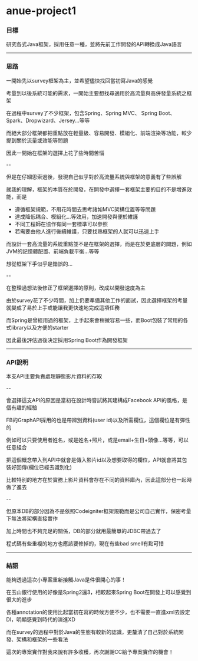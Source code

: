 anue-project1
====

### 目標

研究各式Java框架，採用任意一種，並將先前工作開發的API轉換成Java語言

-----

### 思路

一開始先以survey框架為主，並希望儘快找回當初寫Java的感覺

考量到以後系統可能的需求，一開始主要想找尋適用於高流量與高併發量系統之框架

在過程中survey了不少框架，包含Spring、Spring MVC、 Spring Boot、Spark、Dropwizard、Jersey...等等

而絕大部分框架都把重點放在輕量級、容易開發、模組化、前端渲染等功能，較少提到關於流量或效能等問題

因此一開始在框架的選擇上花了些時間苦惱

--

但是在仔細思索過後，發現自己似乎對於高流量系統與框架的意義有了些誤解

就我的理解，框架的本質在於開發，在開發中選擇一套框架主要的目的不是增進效能，而是

+ 遵循框架規範，不用花時間去思考諸如MVC架構位置等等問題
+ 達成降低耦合、模組化...等效用，加速開發與便於維護
+ 不同工程師在協作有同一套標準可以參照
+ 若需要由他人進行後續維護，只要找熟框架的人就可以迅速上手

而設計一套高流量的系統重點並不是在框架的選擇，而是在於更底層的問題，例如JVM的記憶體配置、前端負載平衡...等等

想從框架下手似乎是錯誤的...

--

在整理過想法後修正了框架選擇的原則，改成以開發速度為主

由於survey花了不少時間，加上仍要準備其他工作的面試，因此選擇框架的考量就變成了易於上手或能讓我更快速地完成這項任務

而Spring是曾經用過的框架，上手起來會稍微容易一些，而Boot包裝了常用的各式library以及方便的starter

因此最後評估過後決定採用Spring Boot作為開發框架

-----

### API說明

本支API主要負責處理靜態影片資料的存取

--

會選擇這支API的原因是當初在設計時嘗試將其建構成Facebook API的風格，是個有趣的經驗

FB的GraphAPI採用的也是帶辨別資料(user id)以及所需欄位，這個欄位是有彈性的

例如可以只要使用者姓名，或是姓名+照片，或是email+生日+頭像...等等，可以任意組合

把這個概念帶入到API中就會是傳入影片id以及想要取得的欄位，API就會將其包裝好回傳(欄位已經去識別化)

比較特別的地方在於實務上影片資料會存在不同的資料庫內，因此這部分也一起時做了進去

--

但原本DB的部分因為不是依照Codeigniter框架規範而是公司自己實作，保密考量下無法將架構直接實作

加上時間也不夠充足的關係，DB的部分就用最簡單的JDBC帶過去了

程式碼有些重複的地方也應該要修掉的，現在有些bad smell有點可惜

-----

### 結語

能夠透過這次小專案重新接觸Java是件很開心的事！

在玉山銀行使用的好像是Spring2還3，相較起來Spring Boot在開發上可以感覺到很大的進步

各種annotation的使用比起當初在寫的時候方便不少，也不需要一直進xml去設定DI，明顯感覺到時代的演進XD

而在survey的過程中對於Java的生態有較新的認識，更釐清了自己對於系統開發、架構和框架的一些看法

這次的專案實作對我來說有許多收穫，再次謝謝CC給予專案實作的機會！
